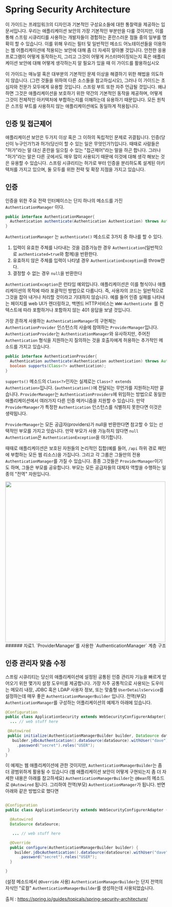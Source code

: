 Spring Security Architecture
============================
이 가이드는 프레임워크의 디자인과 기본적인 구성요소들에 대한 통찰력을 제공하는 입문서입니다. 우리는 애플리케이션 보안의 가장 기본적인 부분만을 다룰 것이지만, 이를 통해 스프링 시큐리티를 사용하는 개발자들이 경험하는 혼란스러운 점들 중의 일부를 명확히 할 수 있습니다. 이를 위해 우리는 필터 및 일반적인 메소드 어노테이션들을 이용하는 웹 어플리케이션에 적용되는 보안에 대해 좀 더 자세히 알아볼 것입니다. 안전한 응용 프로그램이 어떻게 동작하는지, 그리고 그것이 어떻게 커스터마이징되는지 혹은 애플리케이션 보안에 대해 어떻게 생각하는지 알 필요가 있을 때 이 가이드를 활용하십시오

이 가이드는 매뉴얼 혹은 대부분의 기본적인 문제 이상을 해결하기 위한 해법을 의도하지 않습니다. (그런 것들을 위하여 다른 소스들을 참고하십시오), 그러나 이 가이드는 초심자와 전문가 모두에게 유용할 것입니다. 스프링 부트 또한 자주 언급될 것입니다. 왜냐하면 그것은 애플리케이션을 보호하기 위한 약간의 기본적인 동작을 제공하며, 어떻게 그것이 전체적인 아키텍처에 부합하는지를 이해하는데 유용하기 때문입니다. 모든 원칙은 스프링 부트를 사용하지 않는 애플리케이션에도 동일하게 적용됩니다.

인증 및 접근제어
----------------
애플리케이션 보안은 두가지 이상 혹은 그 이하의 독립적인 문제로 귀결됩니다. 인증(당신이 누구인가?)과 허가(당신이 할 수 있는 일은 무엇인가?)입니다. 때때로 사람들은 "허가"라는 말 대신 혼란을 일으킬 수 있는 "접근제어"라는 말을 하곤 합니다. 그러나 "허가"라는 말은 다른 곳에서도 매우 많이 사용되기 때문에 이것에 대해 생각 해보는 것은 유용할 수 있습니다. 스프링 시큐리티는 허가로 부터 인증을 분리하도록 설계된 아키텍처를 가지고 있으며, 둘 모두를 위한 전략 및 확장 지점을 가지고 있습니다.

인증
----
인증을 위한 주요 전략 인터페이스는 단지 하나의 메소드를 가진 `AuthenticationManager` 이다.
```java
public interface AuthenticationManager{
  Authentication authenticate(Authentication Authentication) throws AuthenticationException
}
```
`AuthenticationManager` 는 `authenticate()` 메소드로 3가지 중 하나를 할 수 있다.
1. 입력이 유효한 주체를 나타내는 것을 검증가능한 경우 `Authentication`(일반적으로 `authenticated=true`와 함께)을 반환한다.
2. 유효하지 않은 주체를 입력이 나타낼 경우 `AuthenticationException`을 throw한다.
3. 결정할 수 없는 경우 `null`을 반환한다

`AuthenticationException`은 런타임 예외입니다. 애플리케이션은 이를 형식이나 애플리케이션의 목적에 따라 포괄적인 방법으로 다룹니다. 즉, 사용자의 코드는 일반적으로 그것을 잡아 내거나 처리할 것이라고 기대하지 않습니다. 예를 들어 인증 실패를 나타내는 페이지를 web UI가 렌더링하고, 백엔드 HTTP서비스는 `WWW-Authenticate `를 컨텍스트에 따라 포함하거나 포함하지 않는 401 응답을 보낼 것입니다.

가장 흔하게 사용하는 `AuthenticationManager`의 구현체는 `AuthenticationProvider` 인스턴스의 사슬에 참여하는 `ProviderManager`입니다. `AuthenticationProvider`는 `AuthenticationManager`와 유사하지만, 주어진 `Authentication` 형식을 지원하는지 질의하는 것을 호출자에게 허용하는 추가적인 메소드를 가지고 있습니다.

```java
public interface AuthenticationProvider{
  Authentication authenticate(Authentication authentication) throws AuthenticationException;
  boolean supports(Class<?> authentication);
}
```
`supperts()` 메소드의 `Class<?>`인자는 실제로는 `Class<? extends Authentication>`입니다. (`authentication()`에 전달되는 무언가를 지원하는지만 묻습니다. `ProviderManager`는 `AuthenticationProviders`에 위임하는 방법으로 동일한 애플리케이션에서 여러가지 다른 인증 메카니즘을 지원할 수 있습니다.  만약 `ProviderManager`가 특정한 `Authentication` 인스턴스를 식별하지 못한다면 이것은 생략됩니다.

`ProviderManager`는 모든 공급자(providers)가 null을 반환한다면 참고할 수 있는 선택적인 부모를 가지고 잇습니다. 만약 부모가 사용 가능하지 않다면 `null Authentication`은 `AuthenticationException`을 야기합니다.

때때로 애플리케이션은 보호된 자원들의 논리적인 집합(예를 들어, `/api` 하위 경로 패턴에 부합하는 모든 웹 리소스)을 가집니다. 그리고 각 그룹은 그들만의 전용 `AuthenticationManager`를 가질 수 있습니다. 종종 그것들은 `ProviderManager`이기도 하며, 그들은 부모를 공유합니다. 부모는 모든 공급자들의 대체자 역할을 수행하는 일종의 "전역" 자원입니다.

<img src="https://github.com/spring-guides/top-spring-security-architecture/raw/master/images/authentication.png" width="500">
###### 자료1. `ProviderManager`를 사용한 `AuthenticationManager` 계층 구조

인증 관리자 맞춤 수정
---------------------
스프링 시큐리티는 당신의 애플리케이션에 설정된 공통된 인증 관리자 기능을 빠르게 얻어오기 위한 몇가지 설정 도우미를 제공합니다. 가장 자주 공통적으로 사용되는 도우미는 메모리 내장, JDBC 혹은 LDAP 사용자 정보, 또는 맞춤형 `UserDetailsService`를 설정하는데 매우 좋은 `AuthenticationManagerBuilder` 입니다. 전역(부모) `AuthenticationManager`를 구성하는 어플리케이션의 예제가 아래에 있습니다.

```java
@Configuration
public class ApplicationSecurity extends WebSecurityConfigurerAdapter{
  ... // web stuff here

 @Autowired
 public initialize(AuthenticationManagerBuilder builder, DataSource dataSource) {
   builder.jdbcAuthentication().dataSource(dataSource).withUser("dave")
     .password("secret").roles("USER");
 }
}
```
이 예제는 웹 애플리케이션에 관한 것이지만, `AuthenticationManagerBuilder`는 좀 더 광범위하게 활용될 수 있습니다 (웹 애플리케이션 보안이 어떻게 구현되는지 좀 더 자세한 내용은 아래를 참고하세요) `AuthenticationManagerBuilder`는 `@Bean`의 메소드로 `@Autowired` 됩니다. 그리하여 전역(부모) `AuthenticationManager`가 됩니다. 반면 아래와 같은 방법으로 했다면

```java

@Configuration
public class ApplicationSecurity extends WebSecurityConfigurerAdapter {

  @Autowired
  DataSource dataSource;

   ... // web stuff here

  @Override
  public configure(AuthenticationManagerBuilder builder) {
    builder.jdbcAuthentication().dataSource(dataSource).withUser("dave")
      .password("secret").roles("USER");
  }

}
```
(설정 메소드에서 `@Override` 사용) `AuthenticationManagerBuilder`는 단지 전역의 자식인 "로컬" `AuthenticationManagerBuilder`를 생성하는데 사용되었습니다.

출처 : https://spring.io/guides/topicals/spring-security-architecture/
